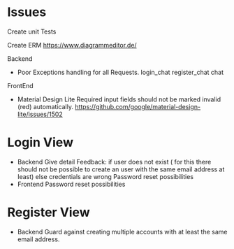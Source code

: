 # Issues

Create unit Tests

Create ERM
https://www.diagrammeditor.de/

Backend
- Poor Exceptions handling for all Requests.
  login_chat
  register_chat
  chat

FrontEnd
- Material Design Lite
Required input fields should not be marked invalid (red) automatically.
https://github.com/google/material-design-lite/issues/1502

# Login View 
- Backend
    Give detail Feedback: 
        if user does not exist
        ( for this there should not be possible to create an user with the same email address at least)
        else credentials are wrong
    Password reset possibilities
- Frontend 
     Password reset possibilities

# Register View
- Backend
    Guard against creating multiple accounts with at least the same email address. 